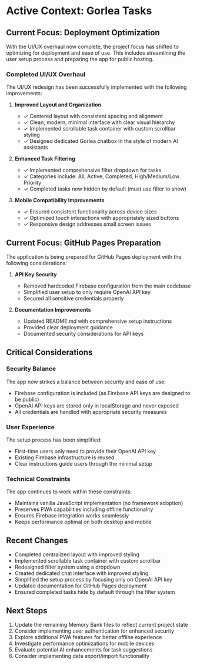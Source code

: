 # Active Context: Gorlea Tasks

## Current Focus: Deployment Optimization

With the UI/UX overhaul now complete, the project focus has shifted to optimizing for deployment and ease of use. This includes streamlining the user setup process and preparing the app for public hosting.

### Completed UI/UX Overhaul

The UI/UX redesign has been successfully implemented with the following improvements:

1. **Improved Layout and Organization**
   - ✓ Centered layout with consistent spacing and alignment
   - ✓ Clean, modern, minimal interface with clear visual hierarchy
   - ✓ Implemented scrollable task container with custom scrollbar styling
   - ✓ Designed dedicated Gorlea chatbox in the style of modern AI assistants

2. **Enhanced Task Filtering**
   - ✓ Implemented comprehensive filter dropdown for tasks
   - ✓ Categories include: All, Active, Completed, High/Medium/Low Priority
   - ✓ Completed tasks now hidden by default (must use filter to show)

3. **Mobile Compatibility Improvements**
   - ✓ Ensured consistent functionality across device sizes
   - ✓ Optimized touch interactions with appropriately sized buttons
   - ✓ Responsive design addresses small screen issues

## Current Focus: GitHub Pages Preparation

The application is being prepared for GitHub Pages deployment with the following considerations:

1. **API Key Security**
   - Removed hardcoded Firebase configuration from the main codebase
   - Simplified user setup to only require OpenAI API key
   - Secured all sensitive credentials properly

2. **Documentation Improvements**
   - Updated README.md with comprehensive setup instructions
   - Provided clear deployment guidance
   - Documented security considerations for API keys

## Critical Considerations

### Security Balance
The app now strikes a balance between security and ease of use:
- Firebase configuration is included (as Firebase API keys are designed to be public)
- OpenAI API keys are stored only in localStorage and never exposed
- All credentials are handled with appropriate security measures

### User Experience
The setup process has been simplified:
- First-time users only need to provide their OpenAI API key
- Existing Firebase infrastructure is reused
- Clear instructions guide users through the minimal setup

### Technical Constraints
The app continues to work within these constraints:
- Maintains vanilla JavaScript implementation (no framework adoption)
- Preserves PWA capabilities including offline functionality
- Ensures Firebase integration works seamlessly
- Keeps performance optimal on both desktop and mobile

## Recent Changes

- Completed centralized layout with improved styling
- Implemented scrollable task container with custom scrollbar
- Redesigned filter system using a dropdown
- Created dedicated chat interface with improved styling
- Simplified the setup process by focusing only on OpenAI API key
- Updated documentation for GitHub Pages deployment
- Ensured completed tasks hide by default through the filter system

## Next Steps

1. Update the remaining Memory Bank files to reflect current project state
2. Consider implementing user authentication for enhanced security
3. Explore additional PWA features for better offline experience
4. Investigate performance optimizations for mobile devices
5. Evaluate potential AI enhancements for task suggestions
6. Consider implementing data export/import functionality
